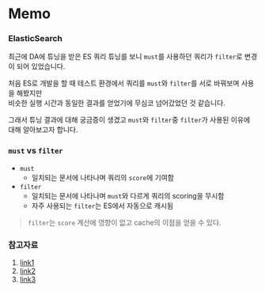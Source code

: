 # Memo

### ElasticSearch

최근에 DA에 튜닝을 받은 ES 쿼리 튜닝를 보니 `must`를 사용하던 쿼리가 `filter`로 변경이 되어 있었습니다.  

처음 ES로 개발을 할 때 테스트 환경에서 쿼리를 `must`와 `filter`를 서로 바꿔보며 사용을 해봤지만  
비슷한 실행 시간과 동일한 결과를 얻었기에 무심코 넘어갔었던 것 같습니다.

그래서 튜닝 결과에 대해 궁금증이 생겼고 `must`와 `filter`중 `filter`가 사용된 이유에 대해 알아보고자 합니다.

### `must` vs `filter`
* `must`
  * 일치되는 문서에 나타나며 쿼리의 `score`에 기여함
* `filter`
  * 일치되는 문서에 나타나며 `must`와 다르게 쿼리의 scoring을 무시함
  * 자주 사용되는 `filter`는 ES에서 자동으로 캐시됨
  
> `filter`는 `score` 계산에 영향이 없고 cache의 이점을 얻을 수 있다.

### 참고자료
1. [link1](https://www.elastic.co/guide/en/elasticsearch/reference/7.10/query-filter-context.html)
1. [link2](https://stackoverflow.com/questions/43349044/what-is-the-difference-between-must-and-filter-in-query-dsl-in-elasticsearch)
1. [link3](https://unuseful.tistory.com/21)

